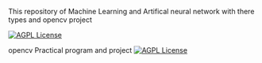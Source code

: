  
This repository of Machine Learning and Artifical neural network with there types and opencv project

[![AGPL License](https://img.shields.io/badge/Machine%20Learning-Algorithm-cyan)]()

opencv Practical program and project
[![AGPL License](https://img.shields.io/badge/opencvproject-model-gerrn)]()
